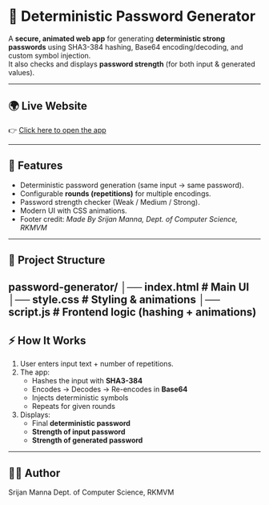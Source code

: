# 🔐 Deterministic Password Generator

A **secure, animated web app** for generating **deterministic strong passwords** using SHA3-384 hashing, Base64 encoding/decoding, and custom symbol injection.  
It also checks and displays **password strength** (for both input & generated values).  

---
## 🌍 Live Website
👉 [Click here to open the app](https://sr17an.github.io/deterministic-password-generator/)

---

## 🌟 Features
- Deterministic password generation (same input → same password).  
- Configurable **rounds (repetitions)** for multiple encodings.  
- Password strength checker (Weak / Medium / Strong).  
- Modern UI with CSS animations.  
- Footer credit: *Made By Srijan Manna, Dept. of Computer Science, RKMVM*  

---

## 📂 Project Structure
password-generator/
│── index.html # Main UI
│── style.css # Styling & animations
│── script.js # Frontend logic (hashing + animations)
---

## ⚡ How It Works
1. User enters input text + number of repetitions.  
2. The app:
   - Hashes the input with **SHA3-384**  
   - Encodes → Decodes → Re-encodes in **Base64**  
   - Injects deterministic symbols  
   - Repeats for given rounds  
3. Displays:
   - Final **deterministic password**  
   - **Strength of input password**  
   - **Strength of generated password**  

---


## 👨‍💻 Author
Srijan Manna
Dept. of Computer Science, RKMVM

